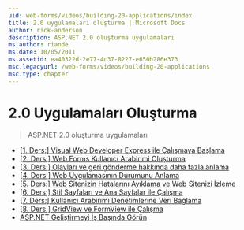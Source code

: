 ```yaml
---
uid: web-forms/videos/building-20-applications/index
title: 2.0 uygulamaları oluşturma | Microsoft Docs
author: rick-anderson
description: ASP.NET 2.0 oluşturma uygulamaları
ms.author: riande
ms.date: 10/05/2011
ms.assetid: ea40322d-2e77-4c37-8227-e650b286e373
msc.legacyurl: /web-forms/videos/building-20-applications
msc.type: chapter
---
```

<a name="building-20-applications"></a>2.0 Uygulamaları Oluşturma
====================
> ASP.NET 2.0 oluşturma uygulamaları


- [[1. Ders:] Visual Web Developer Express ile Çalışmaya Başlama](lesson-1-getting-started-with-visual-web-developer-express.md)
- [[2. Ders:] Web Forms Kullanıcı Arabirimi Oluşturma](lesson-2-creating-a-web-forms-user-interface.md)
- [[3. Ders:] Olayları ve geri gönderme hakkında daha fazla anlama](lesson-3-understanding-more-about-events-and-postback.md)
- [[4. Ders:] Web Uygulamasının Durumunu Anlama](lesson-4-understanding-web-application-state.md)
- [[5. Ders:] Web Sitenizin Hatalarını Ayıklama ve Web Sitenizi İzleme](lesson-5-debugging-and-tracing-your-website.md)
- [[6. Ders:] Stil Sayfaları ve Ana Sayfalar ile Çalışma](lesson-6-working-with-stylesheets-and-master-pages.md)
- [[7. Ders:] Kullanıcı Arabirimi Denetimlerine Veri Bağlama](lesson-7-databinding-to-user-interface-controls.md)
- [[8. Ders:] GridView ve FormView ile Çalışma](lesson-8-working-with-the-gridview-and-formview.md)
- [ASP.NET Geliştirmeyi İş Başında Görün](watch-aspnet-development-in-action.md)
